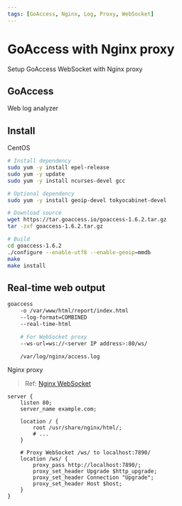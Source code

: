 ```yaml
---
tags: [GoAccess, Nginx, Log, Proxy, WebSocket]
---
```


# GoAccess with Nginx proxy

Setup GoAccess WebSocket with Nginx proxy

<!--truncate-->

## GoAccess

Web log analyzer

## Install

CentOS

```bash
# Install dependency
sudo yum -y install epel-release
sudo yum -y update
sudo yum -y install ncurses-devel gcc

# Optional dependency
sudo yum -y install geoip-devel tokyocabinet-devel

# Download source
wget https://tar.goaccess.io/goaccess-1.6.2.tar.gz
tar -zxf goaccess-1.6.2.tar.gz

# Build
cd goaccess-1.6.2
./configure --enable-utf8 --enable-geoip=mmdb
make
make install
```

## Real-time web output

```bash
goaccess 
    -o /var/www/html/report/index.html
    --log-format=COMBINED
    --real-time-html

    # For WebSocket proxy
    --ws-url=ws://<server IP address>:80/ws/

    /var/log/nginx/access.log
```

Nginx proxy

> Ref: [Nginx WebSocket](https://www.nginx.com/blog/websocket-nginx/)

```nginx
server {
    listen 80;
    server_name example.com;

    location / {
        root /usr/share/nginx/html/;
        # ...
    }

    # Proxy WebSocket /ws/ to localhost:7890/
    location /ws/ {
        proxy_pass http://localhost:7890/;
        proxy_set_header Upgrade $http_upgrade;
        proxy_set_header Connection "Upgrade";
        proxy_set_header Host $host;
    }
}
```
